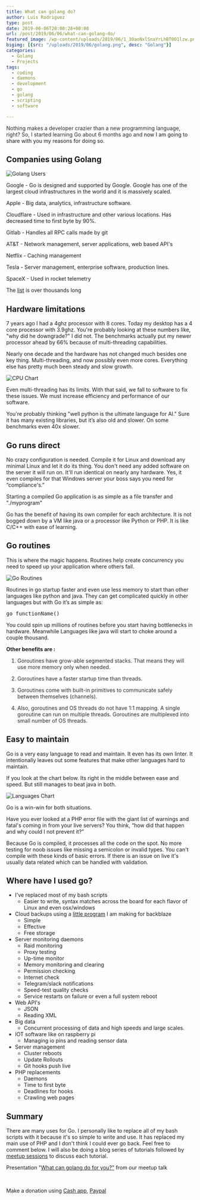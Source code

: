 ```yaml
---
title: What can golang do?
author: Luis Rodriguez
type: post
date: 2019-06-06T20:00:28+00:00
url: /post/2019/06/06/what-can-golang-do/
featured_image: /wp-content/uploads/2019/06/1_30aoNxlSnaYrLhBT0O1lzw.png
bigimg: [{src: "/uploads/2019/06/golang.png", desc: "Golang"}]
categories:
  - Golang
  - Projects
tags:
  - coding
  - daemons
  - development
  - go
  - golang
  - scripting
  - software

---
```


<span style="color: rgba(0,0,0,0.84); font-family: medium-content-serif-font,Georgia,Cambria,;">Nothing makes a developer crazier than a new programming language, right? So, I started learning Go about 6 months ago and </span>now I am going to share with you my reasons for doing so.

<!--more-->

## Companies using Golang

![Golang Users](/uploads/2019/06/golang-users.png)

Google - Go is designed and supported by Google. Google has one of the largest cloud infrastructures in the world and it is massively scaled.

Apple - Big data, analytics, infrastructure software.

Cloudflare - Used in infrastructure and other various locations. Has decreased time to first byte by 90%.

Gitlab - Handles all RPC calls made by git

AT&T - Network management, server applications, web based API's

Netflix - Caching management

Tesla - Server management, enterprise software, production lines.

SpaceX - Used in rocket telemetry

The [list](https://github.com/golang/go/wiki/GoUsers) is over thousands long

## Hardware limitations

7 years ago I had a 4ghz processor with 8 cores. Today my desktop has a 4 core processor with 3.9ghz. You're probably looking at these numbers like, "why did he downgrade?" I did not. The benchmarks actually put my newer processor ahead by 66% because of multi-threading capabilities.

Nearly one decade and the hardware has not changed much besides one key thing. Multi-threading, and now possibly even more cores. Everything else has pretty much been steady and slow growth.

![CPU Chart](/uploads/2019/06/chart.png)

Even multi-threading has its limits. With that said, we fall to software to fix these issues. We must increase efficiency and performance of our software.

You're probably thinking "well python is the ultimate language for AI." Sure it has many existing libraries, but it’s also old and slower. On some benchmarks even 40x slower.

## Go runs direct

No crazy configuration is needed. Compile it for Linux and download any minimal Linux and let it do its thing. You don't need any added software on the server it will run on. It'll run identical on nearly any hardware. Yes, it even compiles for that Windows server your boss says you need for “compliance's.”

Starting a compiled Go application is as simple as a file transfer and "./myprogram"

Go has the benefit of having its own compiler for each architecture. It is not bogged down by a VM like java or a processor like Python or PHP. It is like C/C++ with ease of learning.

## Go routines

This is where the magic happens. Routines help create concurrency you need to speed up your application where others fail.

![Go Routines](/uploads/2019/06/1_nfojvbkdrkxz0zdbu4ysna1724252319353850356.jpeg)

Routines in go startup faster and even use less memory to start than other languages like python and java. They can get complicated quickly in other languages but with Go it’s as simple as:

<pre>go functionName()</pre>

You could spin up millions of routines before you start having bottlenecks in hardware. Meanwhile Languages like java will start to choke around a couple thousand.

<p id="13ea" class="graf graf--p graf-after--figure" style="margin: 30px0px0px; --x-height-multiplier: 0.375; --baseline-multiplier: 0.17; font-family: medium-content-serif-font,Georgia,Cambria,;">
  <strong class="markup--strong markup--p-strong" style="font-weight: bold;">Other benefits are :</strong>
</p>

<ul class="postList" style="margin: 21px0px0px; padding: 0px; list-style: nonenone; counter-reset: post0; color: rgba(0,0,0,0.84); font-family: medium-content-sans-serif-font,-apple-system,BlinkMacSystemFont,;">
  <li id="8c31" class="graf graf--li graf-after--p" style="margin-left: 30px; margin-bottom: 14px; --x-height-multiplier: 0.375; --baseline-multiplier: 0.17; font-family: medium-content-serif-font,Georgia,Cambria,;">
    Goroutines have grow-able segmented stacks. That means they will use more memory only when needed.
  </li>
  <li id="d180" class="graf graf--li graf-after--li" style="margin-left: 30px; margin-bottom: 14px; --x-height-multiplier: 0.375; --baseline-multiplier: 0.17; font-family: medium-content-serif-font,Georgia,Cambria,;">
    Goroutines have a faster startup time than threads.
  </li>
  <li id="9f10" class="graf graf--li graf-after--li" style="margin-left: 30px; margin-bottom: 14px; --x-height-multiplier: 0.375; --baseline-multiplier: 0.17; font-family: medium-content-serif-font,Georgia,Cambria,;">
    Goroutines come with built-in primitives to communicate safely between themselves (channels).
  </li>
  <li id="5aae" class="graf graf--li graf-after--li" style="margin-left: 30px; margin-bottom: 0px; --x-height-multiplier: 0.375; --baseline-multiplier: 0.17; font-family: medium-content-serif-font,Georgia,Cambria,;">
    Also, goroutines and OS threads do not have 1:1 mapping. A single goroutine can run on multiple threads. Goroutines are multiplexed into small number of OS threads.
  </li>
</ul>

## Easy to maintain

Go is a very easy language to read and maintain. It even has its own linter. It intentionally leaves out some features that make other languages hard to maintain.

If you look at the chart below. Its right in the middle between ease and speed. But still manages to beat java in both.


![Languages Chart](/uploads/2019/06/1_nlpyi256br71xmbwd1nlfg4271399669979853869.png)

Go is a win-win for both situations.

Have you ever looked at a PHP error file with the giant list of warnings and fatal's coming in from your live servers? You think, “how did that happen and why could I not prevent it?”

Because Go is compiled, it processes all the code on the spot. No more testing for noob issues like missing a semicolon or invalid types. You can't compile with these kinds of basic errors. If there is an issue on live it's usually data related which can be handled with validation.

## Where have I used go?

  * I've replaced most of my bash scripts 
      * Easier to write, syntax matches across the board for each flavor of Linux and even osx/windows
  * Cloud backups using a [little program](https://github.com/SiloCityLabs/B2Backup) I am making for backblaze 
      * Simple
      * Effective
      * Free storage
  * Server monitoring daemons 
      * Raid monitoring
      * Proxy testing
      * Up-time monitor
      * Memory monitoring and clearing
      * Permission checking
      * Internet check
      * Telegram/slack notifications
      * Speed-test quality checks
      * Service restarts on failure or even a full system reboot
  * Web API's 
      * JSON
      * Reading XML
  * Big data 
      * Concurrent processing of data and high speeds and large scales.
  * IOT software like on raspberry pi 
      * Managing io pins and reading sensor data
  * Server management 
      * Cluster reboots
      * Update Rollouts
      * Git hooks push live
  * PHP replacements 
      * Daemons
      * Time to first byte
      * Deadlines for hooks
      * Crawling web pages

## Summary

There are many uses for Go. I personally like to replace all of my bash scripts with it because it's so simple to write and use. It has replaced my main use of PHP and I don't think I could ever go back. Feel free to comment below. I will also be doing a blog series of tutorials followed by [meetup sessions](https://www.meetup.com/Buffalo-GoLang-Meetup-Group/) to discuss each tutorial.

Presentation "[What can golang do for you?"](/uploads/2019/06/What-can-golang-do-for-you.pptx) from our meetup talk

&nbsp;

Make a donation using [Cash app](https://cash.me/%24ldrrp/10), [Paypal](https://www.paypal.me/ldrrp/10)
